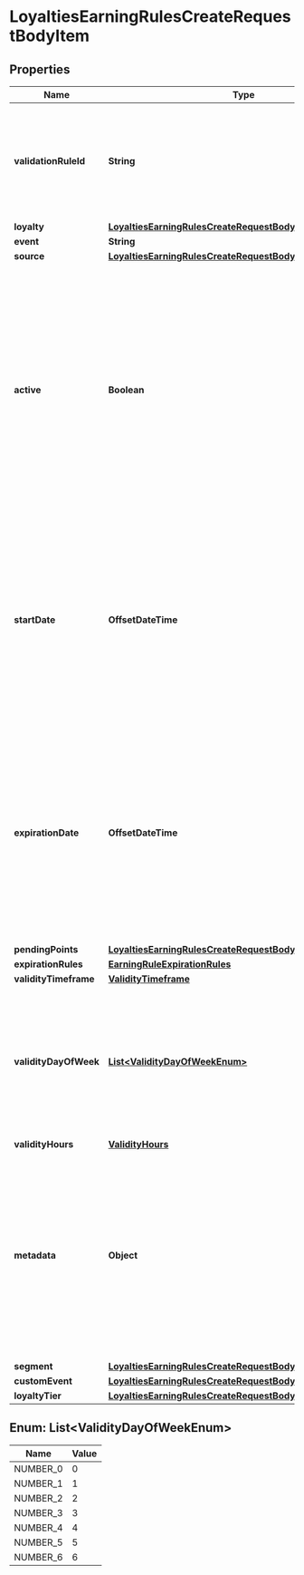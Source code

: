 

# LoyaltiesEarningRulesCreateRequestBodyItem


## Properties

| Name | Type | Description |
|------------ | ------------- | ------------- |
|**validationRuleId** | **String** | A unique validation rule identifier assigned by the Voucherify API. The validation rule is verified before points are added to the balance. |
|**loyalty** | [**LoyaltiesEarningRulesCreateRequestBodyItemLoyalty**](LoyaltiesEarningRulesCreateRequestBodyItemLoyalty.md) |  |
|**event** | **String** |  |
|**source** | [**LoyaltiesEarningRulesCreateRequestBodyItemSource**](LoyaltiesEarningRulesCreateRequestBodyItemSource.md) |  |
|**active** | **Boolean** | A flag to toggle the earning rule on or off. You can disable an earning rule even though it&#39;s within the active period defined by the &#x60;start_date&#x60; and &#x60;expiration_date&#x60; of the campaign or the earning rule&#39;s own &#x60;start_date&#x60; and &#x60;expiration_date&#x60;.    - &#x60;true&#x60; indicates an *active* earning rule - &#x60;false&#x60; indicates an *inactive* earning rule |
|**startDate** | **OffsetDateTime** | Start date defines when the earning rule starts to be active. Activation timestamp is presented in the ISO 8601 format. Earning rule is *inactive before* this date. If you don&#39;t define the start date for an earning rule, it will inherit the campaign start date by default.  |
|**expirationDate** | **OffsetDateTime** | Expiration date defines when the earning rule expires. Expiration timestamp is presented in the ISO 8601 format.  Earning rule is *inactive after* this date.If you don&#39;t define the expiration date for an earning rule, it will inherit the campaign expiration date by default. |
|**pendingPoints** | [**LoyaltiesEarningRulesCreateRequestBodyItemPendingPoints**](LoyaltiesEarningRulesCreateRequestBodyItemPendingPoints.md) |  |
|**expirationRules** | [**EarningRuleExpirationRules**](EarningRuleExpirationRules.md) |  |
|**validityTimeframe** | [**ValidityTimeframe**](ValidityTimeframe.md) |  |
|**validityDayOfWeek** | [**List&lt;ValidityDayOfWeekEnum&gt;**](#List&lt;ValidityDayOfWeekEnum&gt;) | Integer array corresponding to the particular days of the week in which the voucher is valid.  - &#x60;0&#x60; Sunday - &#x60;1&#x60; Monday - &#x60;2&#x60; Tuesday - &#x60;3&#x60; Wednesday - &#x60;4&#x60; Thursday - &#x60;5&#x60; Friday - &#x60;6&#x60; Saturday |
|**validityHours** | [**ValidityHours**](ValidityHours.md) |  |
|**metadata** | **Object** | The metadata object stores all custom attributes assigned to the earning rule. A set of key/value pairs that you can attach to an earning rule object. It can be useful for storing additional information about the earning rule in a structured format. |
|**segment** | [**LoyaltiesEarningRulesCreateRequestBodyItemSegment**](LoyaltiesEarningRulesCreateRequestBodyItemSegment.md) |  |
|**customEvent** | [**LoyaltiesEarningRulesCreateRequestBodyItemCustomEvent**](LoyaltiesEarningRulesCreateRequestBodyItemCustomEvent.md) |  |
|**loyaltyTier** | [**LoyaltiesEarningRulesCreateRequestBodyItemLoyaltyTier**](LoyaltiesEarningRulesCreateRequestBodyItemLoyaltyTier.md) |  |



## Enum: List&lt;ValidityDayOfWeekEnum&gt;

| Name | Value |
|---- | -----|
| NUMBER_0 | 0 |
| NUMBER_1 | 1 |
| NUMBER_2 | 2 |
| NUMBER_3 | 3 |
| NUMBER_4 | 4 |
| NUMBER_5 | 5 |
| NUMBER_6 | 6 |



